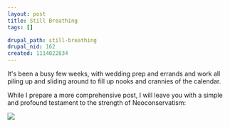 ```yaml
--- 
layout: post
title: Still Breathing
tags: []

drupal_path: still-breathing
drupal_nid: 162
created: 1114022834
---
```

It's been a busy few weeks, with wedding prep and errands and work all piling up and sliding around to fill up nooks and crannies of the calendar. 

While I prepare a more comprehensive post, I will leave you with a simple and profound testament to the strength of Neoconservatism:

<img src="http://jeff.viapositiva.net/neogangsta.jpg" />
